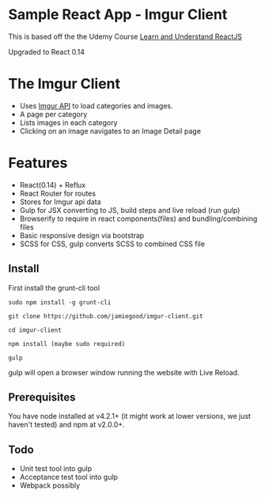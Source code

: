 # Sample React App - Imgur Client

This is based off the the Udemy Course [Learn and Understand ReactJS](https://www.udemy.com/learn-and-understand-reactjs/learn/)

Upgraded to React 0.14

# The Imgur Client

* Uses [Imgur API](https://api.imgur.com/) to load categories and images.
* A page per category
* Lists images in each category
* Clicking on an image navigates to an Image Detail page

# Features
* React(0.14) + Reflux
* React Router for routes
* Stores for Imgur api data
* Gulp for JSX converting to JS, build steps and live reload (run gulp)
* Browserify to require in react components(files) and bundling/combining files
* Basic responsive design via bootstrap
* SCSS for CSS, gulp converts SCSS to combined CSS file

## Install

First install the grunt-cli tool

    sudo npm install -g grunt-cli

    git clone https://github.com/jamiegood/imgur-client.git

    cd imgur-client

    npm install (maybe sudo required)
    
    gulp

gulp will open a browser window running the website with Live Reload.

## Prerequisites

You have node installed at v4.2.1+ (it might work at lower versions, we just haven't tested) and npm at v2.0.0+.

## Todo

* Unit test tool into gulp
* Acceptance test tool into gulp
* Webpack possibly
